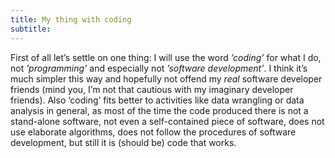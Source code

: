 ```yaml
---
title: My thing with coding
subtitle: 
---
```


First of all let’s settle on one thing: I will use the word _’coding’_ for what I do, not _’programming’_ and especially not _’software development’_. I think it’s much simpler this way and hopefully not offend my _real_ software developer friends (mind you, I’m not that cautious with my imaginary developer friends). Also ‘coding’ fits better to activities like data wrangling or data analysis in general, as most of the time the code produced there is not a stand-alone software, not even a self-contained piece of software, does not use elaborate algorithms, does not follow the procedures of software development, but still it is (should be) code that works.

